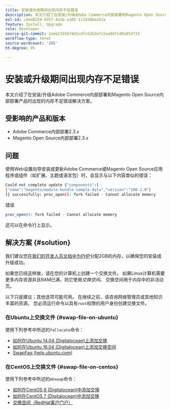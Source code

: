 ```yaml
---
title: 安装或升级期间出现内存不足错误
description: 本文介绍了在安装/升级Adobe Commerce内部部署和Magento Open Source内部部署产品时出现的内存不足错误解决方案。
exl-id: c0ed8228-9357-4a3b-a102-1119386ea52a
feature: Install, Upgrade
role: Developer
source-git-commit: 2aeb2355b74d1cdfc62b5e7c5aa04fcd0a654733
workflow-type: tm+mt
source-wordcount: '285'
ht-degree: 0%

---
```


# 安装或升级期间出现内存不足错误

本文介绍了在安装/升级Adobe Commerce内部部署和Magento Open Source内部部署产品时出现的内存不足错误解决方案。

## 受影响的产品和版本

* Adobe Commerce内部部署2.3.x
* Magento Open Source内部部署2.3.x

## 问题

使用Web设置向导安装或更新Adobe Commerce或Magento Open Source应用程序或组件（如扩展、主题或语言包）时，会显示与以下内容类似的错误：

```bash
Could not complete update {"components":[
{"name":"magento/module-bundle-sample-data","version":"100.1.0"}
]} successfully: proc_open(): fork failed - Cannot allocate memory
```

错误

```bash
proc_open(): fork failed - Cannot allocate memory
```

还可以在命令行上显示。

## 解决方案 {#solution}

我们建议您[在我们的开发人员文档中为PHP](https://experienceleague.adobe.com/en/docs/commerce-operations/installation-guide/prerequisites/php-settings)分配2GB的内存，以确保您的安装或升级成功。

如果您已经这样做，请在您的计算机上创建一个交换文件。 如果Linux计算机需要更多内存资源并且RAM已满，则它使用&#x200B;*交换空间*。 交换空间用于内存中的非活动页。

以下只是建议；其他选项可能可用。 在继续之前，请咨询网络管理员或其他知识丰富的资源。 您必须运行命令以具有`root`权限的用户身份创建交换文件。

### 在Ubuntu上交换文件 {#swap-file-on-ubuntu}

使用下列参考中所述的`fallocate`命令：

* [如何在Ubuntu 14.04 (Digitalocean)上添加交换](https://www.digitalocean.com/community/tutorials/how-to-add-swap-on-ubuntu-14-04)
* [如何在Ubuntu 16.04 (Digitalocean)上添加交换空间](https://www.digitalocean.com/community/tutorials/how-to-add-swap-space-on-ubuntu-16-04)
* [SwapFaq (help.ubuntu.com)](https://help.ubuntu.com/community/SwapFaq)

### 在CentOS上交换文件 {#swap-file-on-centos}

使用下列参考中所述的`mkswap`命令：

* [如何在CentOS 6 (Digitalocean)中添加交换](https://www.digitalocean.com/community/tutorials/how-to-add-swap-on-centos-6)
* [如何在CentOS 7 (Digitalocean)中添加交换](https://www.digitalocean.com/community/tutorials/how-to-add-swap-on-centos-7)
* [交换空间（RedHat客户门户）](https://access.redhat.com/documentation/en-US/Red_Hat_Enterprise_Linux/6/html/Storage_Administration_Guide/ch-swapspace.html)
